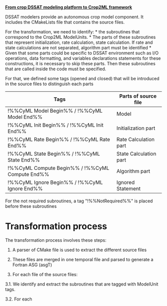 
<u> **From crop DSSAT modeling platform to Crop2ML framework** </u>

DSSAT modelers provide an autonomous crop model component.
It includes the CMakeLists file that contains the source files.

For the transformation, we need to identify:
    * the subroutines that correspond to the Crop2ML ModelUnits. 
    * The parts of these subroutines that represent initialization, rate calculation, state calculation. If rate and state  calculations are not separated, algorithm part must be identified 
    * Given that some parts could be specific to DSSAT environment such as I/O operations, data formatting, and variables declarations statements for these constructions, it is necessary to skip these parts. Then these subroutines that are called inside the code must be specified.

For that, we defined some tags (opened and closed) that will be introduced in the source files to distinguish each parts

                             
|Tags  |Parts of source file|
|-----|--------|
|!%%CyML Model Begin%% / !%%CyML Model End%% | Model    |
|!%%CyML Init Begin%% / !%%CyML Init End%%  | Initialization part      |
|!%%CyML Rate Begin%% / !%%CyML Rate End%% | Rate Calculation part
|!%%CyML State Begin%% / !%%CyML State End%% | State Calculation part 
|!%%CyML Compute Begin%% / !%%CyML Compute End%%| Algorithm part  
|!%%CyML Ignore Begin%% / !%%CyML Ignore End%%| Ignored Statement

For the not required subroutines, a tag "!%%NotRequired%%" is placed before these subroutines

Transformation process
======================
The transformation process involves these steps:

1. A parser of CMake file is used to extract the different source files


2. These files are merged in one temporal file and parsed to generate a Fortran ASG (asgT)

3. For each file of the source files:

3.1. We identify and extract the subroutines that are tagged with ModelUnit tags.

3.2. For each 


